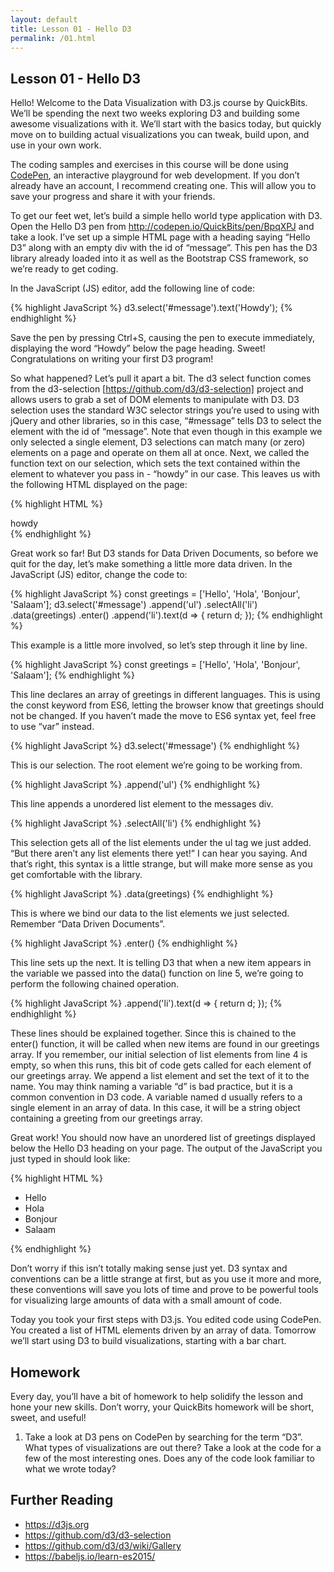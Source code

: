 ```yaml
---
layout: default
title: Lesson 01 - Hello D3
permalink: /01.html
---
```

## Lesson 01 - Hello D3

Hello! Welcome to the Data Visualization with D3.js course by
QuickBits. We’ll be spending the next two weeks exploring D3 and
building some awesome visualizations with it. We’ll start with the
basics today, but quickly move on to building actual visualizations
you can tweak, build upon, and use in your own work.

The coding samples and exercises in this course will be done using
[CodePen](http://codepen.io), an interactive playground for web
development. If you don’t already have an account, I recommend creating
one. This will allow you to save your progress and share it with your
friends.

To get our feet wet, let’s build a simple hello world type application
with D3. Open the Hello D3 pen from
http://codepen.io/QuickBits/pen/BpqXPJ and take a look. I’ve set up a
simple HTML page with a heading saying “Hello D3” along with an empty
div with the id of “message”. This pen has the D3 library already
loaded into it as well as the Bootstrap CSS framework, so we’re ready
to get coding.

In the JavaScript (JS) editor, add the following line of code:

{% highlight JavaScript %}
d3.select('#message').text('Howdy');
{% endhighlight %}

Save the pen by pressing Ctrl+S, causing the pen to execute
immediately, displaying the word “Howdy” below the page heading.
Sweet! Congratulations on writing your first D3 program!

So what happened? Let’s pull it apart a bit. The d3 select function
comes from the d3-selection [https://github.com/d3/d3-selection]
project and allows users to grab a set of DOM elements to manipulate
with D3. D3 selection uses the standard W3C selector strings you’re
used to using with jQuery and other libraries, so in this case,
“#message” tells D3 to select the element with the id of “message”.
Note that even though in this example we only selected a single
element, D3 selections can match many (or zero) elements on a page
and operate on them all at once. Next, we called the function text
on our selection, which sets the text contained within the element
to whatever you pass in - “howdy” in our case. This leaves us with
the following HTML displayed on the page:

{% highlight HTML %}
<div id=“message”>howdy</div>
{% endhighlight %}

Great work so far! But D3 stands for Data Driven Documents, so before
we quit for the day, let’s make something a little more data driven.
In the JavaScript (JS) editor, change the code to:

{% highlight JavaScript %}
const greetings = ['Hello', 'Hola', 'Bonjour', 'Salaam'];
d3.select('#message')
    .append('ul')
    .selectAll('li')
    .data(greetings)
    .enter()
    .append('li').text(d => {
        return d;
    });
{% endhighlight %}

This example is a little more involved, so let’s step through it line
by line.

{% highlight JavaScript %}
const greetings = ['Hello', 'Hola', 'Bonjour', 'Salaam'];
{% endhighlight %}

This line declares an array of greetings in different languages. This is using the const keyword from ES6, letting the browser know that greetings should not be changed. If you haven’t made the move to ES6 syntax yet, feel free to use “var” instead.

{% highlight JavaScript %}
d3.select('#message')
{% endhighlight %}

This is our selection. The root element we’re going to be working from.

{% highlight JavaScript %}
    .append('ul')
{% endhighlight %}

This line appends a unordered list element to the messages div.

{% highlight JavaScript %}
    .selectAll('li')
{% endhighlight %}

This selection gets all of the list elements under the ul tag we just
added. “But there aren’t any list elements there yet!” I can hear you
saying. And that’s right, this syntax is a little strange, but will
make more sense as you get comfortable with the library.

{% highlight JavaScript %}
    .data(greetings)
{% endhighlight %}

This is where we bind our data to the list elements we just selected.
Remember “Data Driven Documents”.

{% highlight JavaScript %}
    .enter()
{% endhighlight %}

This line sets up the next. It is telling D3 that when a new item
appears in the variable we passed into the data() function on line 5,
we’re going to perform the following chained operation.

{% highlight JavaScript %}
    .append('li').text(d => {
        return d;
    });
{% endhighlight %}

These lines should be explained together. Since this is chained to
the enter() function, it will be called when new items are found in
our greetings array. If you remember, our initial selection of list
elements from line 4 is empty, so when this runs, this bit of code
gets called for each element of our greetings array. We append a list
element and set the text of it to the name. You may think naming a
variable “d” is bad practice, but it is a common convention in D3 code.
A variable named d usually refers to a single element in an array of
data. In this case, it will be a string object containing a greeting
from our greetings array.

Great work! You should now have an unordered list of greetings
displayed below the Hello D3 heading on your page. The output of
the JavaScript you just typed in should look like:

{% highlight HTML %}
<div id=“message”>
    <ul>
        <li>Hello</li>
        <li>Hola</li>
        <li>Bonjour</li>
        <li>Salaam</li>
    </ul>
</div>
{% endhighlight %}

Don’t worry if this isn’t totally making sense just yet. D3 syntax
and conventions can be a little strange at first, but as you use it
more and more, these conventions will save you lots of time and prove
to be powerful tools for visualizing large amounts of data with a
small amount of code.

Today you took your first steps with D3.js. You edited code using
CodePen. You created a list of HTML elements driven by an array of
data. Tomorrow we’ll start using D3 to build visualizations, starting
with a bar chart.

## Homework
Every day, you’ll have a bit of homework to help solidify the lesson
and hone your new skills. Don’t worry, your QuickBits homework will be
short, sweet, and useful!

1. Take a look at D3 pens on CodePen by searching for the term “D3”. What types of visualizations are out there? Take a look at the code for a few of the most interesting ones. Does any of the code look familiar to what we wrote today?

## Further Reading
* https://d3js.org
* https://github.com/d3/d3-selection
* https://github.com/d3/d3/wiki/Gallery
* https://babeljs.io/learn-es2015/
